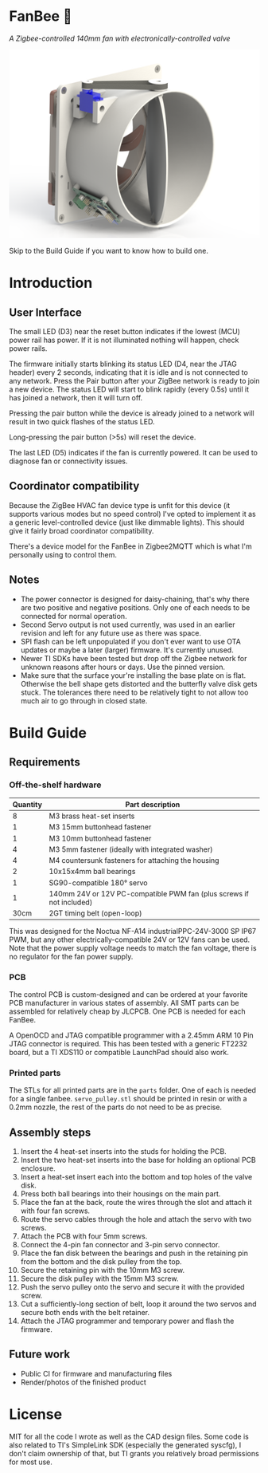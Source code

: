 # FanBee :honeybee:
*A Zigbee-controlled 140mm fan with electronically-controlled valve*

![Product Picture](render.png)

Skip to the Build Guide if you want to know how to build one.

# Introduction

## User Interface
The small LED (D3) near the reset button indicates if the lowest (MCU) power
rail has power. If it is not illuminated nothing will happen, check power rails.

The firmware initially starts blinking its status LED (D4, near the JTAG
header) every 2 seconds, indicating that it is idle and is not connected to any
network. Press the Pair button after your ZigBee network is ready to join a new
device. The status LED will start to blink rapidly (every 0.5s) until it has
joined a network, then it will turn off.

Pressing the pair button while the device is already joined to a network will
result in two quick flashes of the status LED.

Long-pressing the pair button (>5s) will reset the device.

The last LED (D5) indicates if the fan is currently powered. It can be used
to diagnose fan or connectivity issues.

## Coordinator compatibility
Because the ZigBee HVAC fan device type is unfit for this device (it supports
various modes but no speed control) I've opted to implement it as a generic
level-controlled device (just like dimmable lights). This should give it fairly
broad coordinator compatibility.

There's a device model for the FanBee in Zigbee2MQTT which is what I'm
personally using to control them.

## Notes
* The power connector is designed for daisy-chaining, that's why there are
  two positive and negative positions. Only one of each needs to be connected
  for normal operation.
* Second Servo output is not used currently, was used in an earlier revision
  and left for any future use as there was space.
* SPI flash can be left unpopulated if you don't ever want to use OTA updates
  or maybe a later (larger) firmware. It's currently unused.
* Newer TI SDKs have been tested but drop off the Zigbee network for unknown
  reasons after hours or days. Use the pinned version.
* Make sure that the surface your're installing the base plate on is flat.
  Otherwise the bell shape gets distorted and the butterfly valve disk gets
  stuck. The tolerances there need to be relatively tight to not allow too much
  air to go through in closed state.

# Build Guide
## Requirements

### Off-the-shelf hardware
| Quantity | Part description |
| -------- | ---------------- |
| 8        | M3 brass heat-set inserts |
| 1        | M3 15mm buttonhead fastener |
| 1        | M3 10mm buttonhead fastener |
| 4        | M3 5mm fastener (ideally with integrated washer) |
| 4        | M4 countersunk fasteners for attaching the housing |
| 2        | 10x15x4mm ball bearings |
| 1        | SG90-compatible 180° servo |
| 1        | 140mm 24V or 12V PC-compatible PWM fan (plus screws if not included) |
| 30cm     | 2GT timing belt (open-loop) |

This was designed for the Noctua NF-A14 industrialPPC-24V-3000 SP IP67 PWM, but
any other electrically-compatible 24V or 12V fans can be used. Note that the
power supply voltage needs to match the fan voltage, there is no regulator for
the fan power supply.

### PCB
The control PCB is custom-designed and can be ordered at your favorite PCB
manufacturer in various states of assembly. All SMT parts can be assembled
for relatively cheap by JLCPCB. One PCB is needed for each FanBee.

A OpenOCD and JTAG compatible programmer with a 2.45mm ARM 10 Pin JTAG
connector is required. This has been tested with a generic FT2232 board, but
a TI XDS110 or compatible LaunchPad should also work.

### Printed parts
The STLs for all printed parts are in the `parts` folder. One of each is
needed for a single fanbee.
`servo_pulley.stl` should be printed in resin or with a 0.2mm nozzle, the
rest of the parts do not need to be as precise.

## Assembly steps
1. Insert the 4 heat-set inserts into the studs for holding the PCB.
2. Insert the two heat-set inserts into the base for holding an optional PCB enclosure.
3. Insert a heat-set insert each into the bottom and top holes of the valve disk.
4. Press both ball bearings into their housings on the main part.
5. Place the fan at the back, route the wires through the slot and attach it with four fan screws.
6. Route the servo cables through the hole and attach the servo with two screws.
7. Attach the PCB with four 5mm screws.
8. Connect the 4-pin fan connector and 3-pin servo connector.
9. Place the fan disk between the bearings and push in the retaining pin from the bottom and the disk pulley from the top.
10. Secure the retaining pin with the 10mm M3 screw.
11. Secure the disk pulley with the 15mm M3 screw.
12. Push the servo pulley onto the servo and secure it with the provided screw.
13. Cut a sufficiently-long section of belt, loop it around the two servos and secure both ends with the belt retainer.
15. Attach the JTAG programmer and temporary power and flash the firmware.

## Future work
* Public CI for firmware and manufacturing files
* Render/photos of the finished product

# License
MIT for all the code I wrote as well as the CAD design files. Some code is also
related to TI's SimpleLink SDK (especially the generated syscfg), I don't claim
ownership of that, but TI grants you relatively broad permissions for most use.

